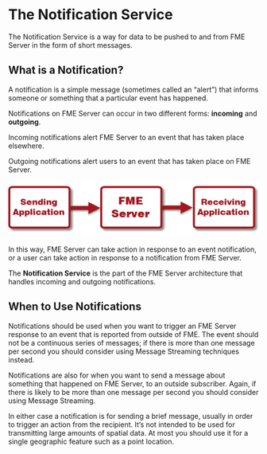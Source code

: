 # The Notification Service

The Notification Service is a way for data to be pushed to and from FME Server in the form of short messages.

## What is a Notification? ##

A notification is a simple message (sometimes called an “alert”) that informs someone or something that a particular event has happened.

Notifications on FME Server can occur in two different forms: **incoming** and **outgoing**.

Incoming notifications alert FME Server to an event that has taken place elsewhere.

Outgoing notifications alert users to an event that has taken place on FME Server.

![](./Images/Img4.00.WhatIsRealTime.png)

In this way, FME Server can take action in response to an event notification, or a user can take action in response to a notification from FME Server.

The **Notification Service** is the part of the FME Server architecture that handles incoming and outgoing notifications.

## When to Use Notifications ##

Notifications should be used when you want to trigger an FME Server response to an event that is reported from outside of FME. The event should not be a continuous series of messages; if there is more than one message per second you should consider using Message Streaming techniques instead.

Notifications are also for when you want to send a message about something that happened on FME Server, to an outside subscriber. Again, if there is likely to be more than one message per second you should consider using Message Streaming.

In either case a notification is for sending a brief message, usually in order to trigger an action from the recipient. It’s not intended to be used for transmitting large amounts of spatial data. At most you should use it for a single geographic feature such as a point location.

